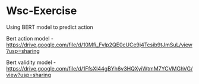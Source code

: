# Wsc-Exercise
Using BERT model to predict action


Bert action model - https://drive.google.com/file/d/10Mfi_Fvlp2QE0cUCe9j4Tcsib9tJmSuL/view?usp=sharing

Bert validity model - https://drive.google.com/file/d/1FfsXI44gBYh6v3HQXyiWtmM7YCVMGhVG/view?usp=sharing
